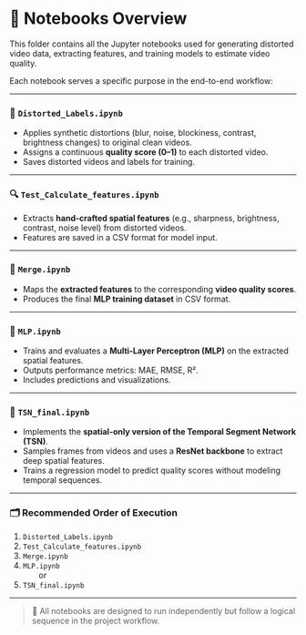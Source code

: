 # 📓 Notebooks Overview

This folder contains all the Jupyter notebooks used for generating distorted video data, extracting features, and training models to estimate video quality.

Each notebook serves a specific purpose in the end-to-end workflow:

---

### 🧪 `Distorted_Labels.ipynb`

- Applies synthetic distortions (blur, noise, blockiness, contrast, brightness changes) to original clean videos.
- Assigns a continuous **quality score (0–1)** to each distorted video.
- Saves distorted videos and labels for training.

---

### 🔍 `Test_Calculate_features.ipynb`

- Extracts **hand-crafted spatial features** (e.g., sharpness, brightness, contrast, noise level) from distorted videos.
- Features are saved in a CSV format for model input.

---

### 🔗 `Merge.ipynb`

- Maps the **extracted features** to the corresponding **video quality scores**.
- Produces the final **MLP training dataset** in CSV format.

---

### 🧠 `MLP.ipynb`

- Trains and evaluates a **Multi-Layer Perceptron (MLP)** on the extracted spatial features.
- Outputs performance metrics: MAE, RMSE, R².
- Includes predictions and visualizations.

---

### 🎯 `TSN_final.ipynb`

- Implements the **spatial-only version of the Temporal Segment Network (TSN)**.
- Samples frames from videos and uses a **ResNet backbone** to extract deep spatial features.
- Trains a regression model to predict quality scores without modeling temporal sequences.

---

### 🗂 Recommended Order of Execution

1. `Distorted_Labels.ipynb`
2. `Test_Calculate_features.ipynb`
3. `Merge.ipynb`
4. `MLP.ipynb`  
&nbsp;&nbsp;&nbsp;&nbsp;&nbsp;&nbsp;&nbsp;or  
5. `TSN_final.ipynb`

---

> 📌 All notebooks are designed to run independently but follow a logical sequence in the project workflow.
